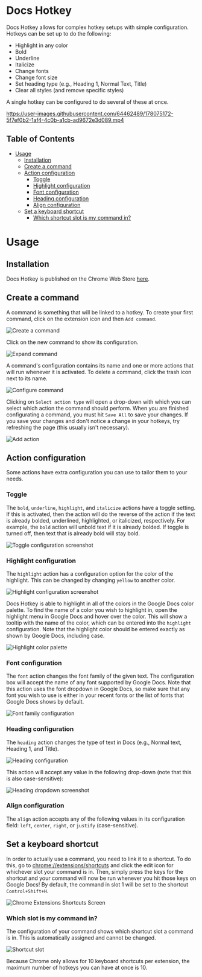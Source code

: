# Docs Hotkey

Docs Hotkey allows for complex hotkey setups with simple configuration. Hotkeys can be set up to do the following:

- Highlight in any color
- Bold
- Underline
- Italicize
- Change fonts
- Change font size
- Set heading type (e.g., Heading 1, Normal Text, Title)
- Clear all styles (and remove specific styles)

A single hotkey can be configured to do several of these at once.

https://user-images.githubusercontent.com/64462489/178075172-5f7ef0b2-1af4-4c0b-a1cb-ad9672e3d089.mp4

## Table of Contents

- [Usage](#usage)
  - [Installation](#installation)
  - [Create a command](#create-a-command)
  - [Action configuration](#action-configuration)
    - [Toggle](#toggle)
    - [Highlight configuration](#highlight-configuration)
    - [Font configuration](#font-configuration)
    - [Heading configuration](#heading-configuration)
    - [Align configuration](#align-configuration)
  - [Set a keyboard shortcut](#set-a-keyboard-shortcut)
    - [Which shortcut slot is my command in?](#which-slot-is-my-command-in)

# Usage

## Installation

Docs Hotkey is published on the Chrome Web Store [here](https://chrome.google.com/webstore/detail/docs-hotkey/eafjegmepdcjogimhmjgppflbeioline).

## Create a command

A command is something that will be linked to a hotkey. To create your first command, click on the extension icon and then `Add command`.

![Create a command](docs/add_command.png)

Click on the new command to show its configuration.

![Expand command](docs/new_command.png)

A command's configuration contains its name and one or more actions that will run whenever it is activated. To delete a command, click the trash icon next to its name.

![Configure command](docs/configure_command.png)

Clicking on `Select action type` will open a drop-down with which you can select which action the command should perform. When you are finished configurating a command, you must hit `Save All` to save your changes. If you save your changes and don't notice a change in your hotkeys, try refreshing the page (this usually isn't necessary).

![Add action](docs/add_action.png)

## Action configuration

Some actions have extra configuration you can use to tailor them to your needs.

### Toggle

The `bold`, `underline`, `highlight`, and `italicize` actions have a toggle setting. If this is activated, then the action will do the reverse of the action if the text is already bolded, underlined, highlighted, or italicized, respectively. For example, the `bold` action will unbold text if it is already bolded. If toggle is turned off, then text that is already bold will stay bold.

![Toggle configuration screenshot](docs/action_toggle.png)

### Highlight configuration

The `highlight` action has a configuration option for the color of the highlight. This can be changed by changing `yellow` to another color.

![Highlight configuration screenshot](docs/highlight_configuration.png)

Docs Hotkey is able to highlight in all of the colors in the Google Docs color palette. To find the name of a color you wish to highlight in, open the highlight menu in Google Docs and hover over the color. This will show a tooltip with the name of the color, which can be entered into the `highlight` configuration. Note that the highlight color should be entered exactly as shown by Google Docs, including case.

![Highlight color palette](docs/highlight_palette.png)

### Font configuration

The `font` action changes the font family of the given text. The configuration box will accept the name of any font supported by Google Docs. Note that this action uses the font dropdown in Google Docs, so make sure that any font you wish to use is either in your recent fonts or the list of fonts that Google Docs shows by default.

![Font family configuration](docs/font_family.png)

### Heading configuration

The `heading` action changes the type of text in Docs (e.g., Normal text, Heading 1, and Title).

![Heading configuration](docs/heading.png)

This action will accept any value in the following drop-down (note that this is also case-sensitive):

![Heading dropdown screenshot](docs/heading_dropdown.png)

### Align configuration

The `align` action accepts any of the following values in its configuration field: `left`, `center`, `right`, or `justify` (case-sensitive).

## Set a keyboard shortcut

In order to actually use a command, you need to link it to a shortcut. To do this, go to [chrome://extensions/shortcuts](chrome://extensions/shortcuts) and click the edit icon for whichever slot your command is in. Then, simply press the keys for the shortcut and your command will now be run whenever you hit those keys on Google Docs! By default, the command in slot 1 will be set to the shortcut `Control+Shift+H`.

![Chrome Extensions Shortcuts Screen](docs/chrome_shortcuts.png)

### Which slot is my command in?

The configuration of your command shows which shortcut slot a command is in. This is automatically assigned and cannot be changed.

![Shortcut slot](docs/shortcut_slot.png)

Because Chrome only allows for 10 keyboard shortcuts per extension, the maximum number of hotkeys you can have at once is 10.
